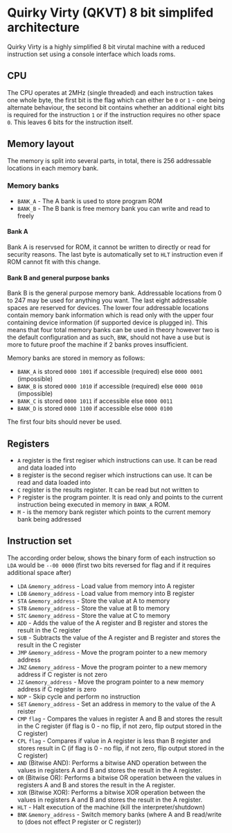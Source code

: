 # Quirky Virty (QKVT) 8 bit simplifed architecture
Quirky Virty is a highly simplified 8 bit virutal machine with a reduced instruction set using a console interface which loads roms.

## CPU
The CPU operates at 2MHz (single threaded) and each instruction takes one whole byte, the first bit is the flag which can either be `0` or `1` - one being alternate behaviour, the second bit contains whether an additional eight bits is required for the instruction `1` or if the instruction requires no other space `0`. This leaves 6 bits for the instruction itself.

## Memory layout
The memory is split into several parts, in total, there is 256 addressable locations in each memory bank.

### Memory banks
- `BANK_A` - The A bank is used to store program ROM
- `BANK_B` - The B bank is free memory bank you can write and read to freely

#### Bank A
Bank A is reservsed for ROM, it cannot be written to directly or read for security reasons. The last byte is automatically set to `HLT` instruction even if ROM cannot fit with this change.

#### Bank B and general purpose banks
Bank B is the general purpose memory bank. Addressable locations from 0 to 247 may be used for anything you want. The last eight addressable spaces are reserved for devices. The lower four addressable locations contain memory bank information which is read only with the upper four containing device information (if supported device is plugged in).
This means that four total memory banks can be used in theory however two is the default configuration and as such, `BNK`, should not have a use but is more to future proof the machine if 2 banks proves insufficient.

Memory banks are stored in memory as follows:
- `BANK_A` is stored `0000 1001` if accessible (required) else `0000 0001` (impossible)
- `BANK_B` is stored `0000 1010` if accessible (required) else `0000 0010` (impossible)
- `BANK_C` is stored `0000 1011` if accessible else `0000 0011`
- `BANK_D` is stored `0000 1100` if accessible else `0000 0100`

The first four bits should never be used.


## Registers
- `A` register is the first regiser which instructions can use. It can be read and data loaded into
- `B` register is the second regiser which instructions can use. It can be read and data loaded into
- `C` register is the results register. It can be read but not written to
- `P` register is the program pointer. It is read only and points to the current instruction being executed in memory in `BANK_A` ROM.
- `M` - is the memory bank register which points to the current memory bank being addressed

## Instruction set
The according order below, shows the binary form of each instruction so `LDA` would be `--00 0000` (first two bits reversed for flag and if it requires additional space after)
- `LDA` `&memory_address` - Load value from memory into A register
- `LDB` `&memory_address` - Load value from memory into B register
- `STA` `&memory_address` - Store the value at A to memory
- `STB` `&memory_address` - Store the value at B to memory
- `STC` `&memory_address` - Store the value at C to memory
- `ADD` - Adds the value of the A register and B register and stores the result in the C register
- `SUB` - Subtracts the value of the A register and B register and stores the result in the C register
- `JMP` `&memory_address` - Move the program pointer to a new memory address
- `JNZ` `&memory_address` - Move the program pointer to a new memory address if C register is not zero
- `JZ` `&memory_address` - Move the program pointer to a new memory address if C register is zero
- `NOP` - Skip cycle and perform no instruction
- `SET` `&memory_address` - Set an address in memory to the value of the A reister
- `CMP` `flag` - Compares the values in register A and B and stores the result in the C register (if flag is 0 - no flip, if not zero, flip output stored in the C register)
- `CPL` `flag` - Compares if value in A register is less than B register and stores result in C (if flag is 0 - no flip, if not zero, flip output stored in the C register)
- `AND` (Bitwise AND): Performs a bitwise AND operation between the values in registers A and B and stores the result in the A register.
- `OR` (Bitwise OR): Performs a bitwise OR operation between the values in registers A and B and stores the result in the A register.
- `XOR` (Bitwise XOR): Performs a bitwise XOR operation between the values in registers A and B and stores the result in the A register.
- `HLT` - Halt execution of the machine (kill the interpreter/shutdown)
- `BNK` `&memory_address` - Switch memory banks (where A and B read/write to (does not effect P register or C register))